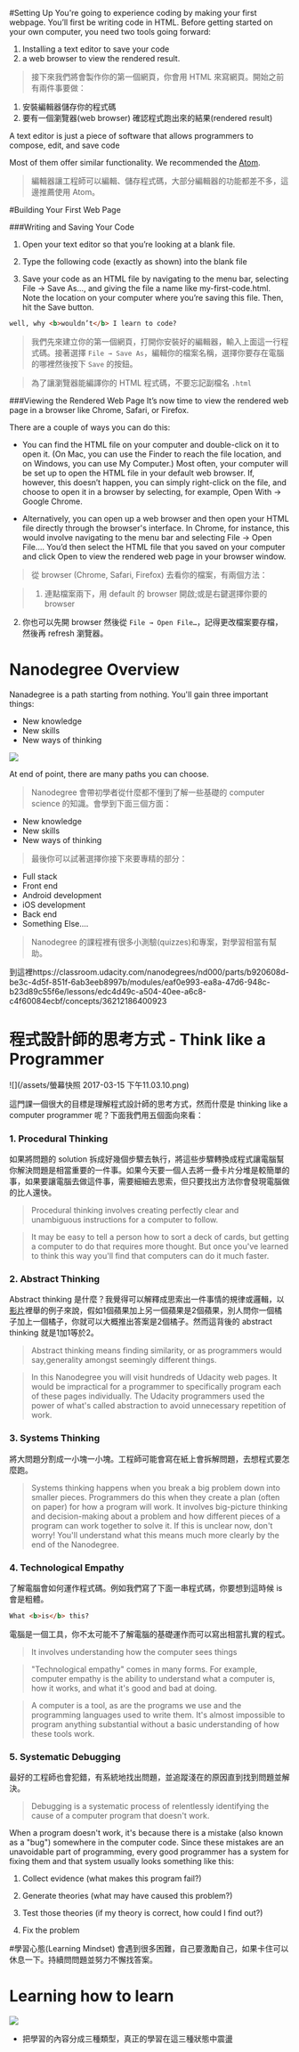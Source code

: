 #Setting Up
You're going to experience coding by making your first webpage. You’ll first be writing code in HTML. Before getting started on your own computer, you need two tools going forward:

1. Installing a text editor to save your code
2. a web browser to view the rendered result.



> 接下來我們將會製作你的第一個網頁，你會用 HTML 來寫網頁。開始之前有兩件事要做：
1. 安裝編輯器儲存你的程式碼
2. 要有一個瀏覽器(web browser) 確認程式跑出來的結果(rendered result)



A text editor is just a piece of software that allows programmers to compose, edit, and save code

Most of them offer similar functionality. We recommended the [Atom](https://atom.io/).

>編輯器讓工程師可以編輯、儲存程式碼，大部分編輯器的功能都差不多，這邊推薦使用 Atom。



#Building Your First Web Page

###Writing and Saving Your Code
1. Open your text editor so that you’re looking at a blank file. 

2. Type the following code (exactly as shown) into the blank file

3. Save your code as an HTML file by navigating to the menu bar, selecting File → Save As…, and giving the file a name like my-first-code.html. Note the location on your computer where you’re saving this file. Then, hit the Save button.

```html
well, why <b>wouldn’t</b> I learn to code?
```


> 我們先來建立你的第一個網頁，打開你安裝好的編輯器，輸入上面這一行程式碼。接著選擇 `File → Save As`，編輯你的檔案名稱，選擇你要存在電腦的哪裡然後按下 `Save` 的按鈕。

> 為了讓瀏覽器能編譯你的 HTML 程式碼，不要忘記副檔名 `.html`

###Viewing the Rendered Web Page
It’s now time to view the rendered web page in a browser like Chrome, Safari, or Firefox.

There are a couple of ways you can do this:

* You can find the HTML file on your computer and double-click on it to open it. (On Mac, you can use the Finder to reach the file location, and on Windows, you can use My Computer.) Most often, your computer will be set up to open the HTML file in your default web browser. If, however, this doesn’t happen, you can simply right-click on the file, and choose to open it in a browser by selecting, for example, Open With → Google Chrome.

* Alternatively, you can open up a web browser and then open your HTML file directly through the browser's interface. In Chrome, for instance, this would involve navigating to the menu bar and selecting File → Open File…. You’d then select the HTML file that you saved on your computer and click Open to view the rendered web page in your browser window.


> 從 browser (Chrome, Safari, Firefox) 去看你的檔案，有兩個方法：

>1. 連點檔案兩下，用 default 的 browser 開啟;或是右鍵選擇你要的 browser
2. 你也可以先開 browser 然後從 `File → Open File…`，記得更改檔案要存檔，然後再 refresh 瀏覽器。


# Nanodegree Overview
Nanadegree is a path starting from nothing. You'll gain three important things:

* New knowledge
* New skills
* New ways of thinking

![](/assets/welcomeToTheNano_1.png)



At end of point, there are many paths you can choose.


>Nanodegree 會帶初學者從什麼都不懂到了解一些基礎的 computer science 的知識。會學到下面三個方面：
* New knowledge
* New skills
* New ways of thinking

>最後你可以試著選擇你接下來要專精的部分：
* Full stack
* Front end
* Android development
* iOS development
* Back end
* Something Else....

>Nanodegree 的課程裡有很多小測驗(quizzes)和專案，對學習相當有幫助。

到這裡https://classroom.udacity.com/nanodegrees/nd000/parts/b920608d-be3c-4d5f-851f-6ab3eeb8997b/modules/eaf0e993-ea8a-47d6-948c-b23d89c55f6e/lessons/edc4d49c-a504-40ee-a6c8-c4f60084ecbf/concepts/36212186400923

# 程式設計師的思考方式 - Think like a Programmer

![](/assets/螢幕快照 2017-03-15 下午11.03.10.png)

這門課一個很大的目標是理解程式設計師的思考方式，然而什麼是 thinking like a computer programmer 呢？下面我們用五個面向來看：

### 1. Procedural Thinking

如果將問題的 solution 拆成好幾個步驟去執行，將這些步驟轉換成程式讓電腦幫你解決問題是相當重要的一件事。如果今天要一個人去將一疊卡片分堆是較簡單的事，如果要讓電腦去做這件事，需要細細去思索，但只要找出方法你會發現電腦做的比人還快。

> Procedural thinking involves creating perfectly clear and unambiguous instructions for a computer to follow.

> It may be easy to tell a person how to sort a deck of cards, but getting a computer to do that requires more thought. But once you've learned to think this way you'll find that computers can do it much faster.

### 2. Abstract Thinking

Abstract thinking 是什麼？我覺得可以解釋成思索出一件事情的規律或邏輯，以[影片](https://www.youtube.com/watch?time_continue=25&v=aJU6VGa4XHw)裡舉的例子來說，假如1個蘋果加上另一個蘋果是2個蘋果，別人問你一個橘子加上一個橘子，你就可以大概推出答案是2個橘子。然而這背後的 abstract thinking 就是1加1等於2。

> Abstract thinking means finding similarity, or as programmers would say,generality amongst seemingly different things.

> In this Nanodegree you will visit hundreds of Udacity web pages. It would be impractical for a programmer to specifically program each of these pages individually. The Udacity programmers used the power of what's called abstraction to avoid unnecessary repetition of work.

### 3. Systems Thinking
將大問題分割成一小塊一小塊。工程師可能會寫在紙上會拆解問題，去想程式要怎麼跑。

> Systems thinking happens when you break a big problem down into smaller pieces. Programmers do this when they create a plan \(often on paper\) for how a program will work. It involves big-picture thinking and decision-making about a problem and how different pieces of a program can work together to solve it. If this is unclear now, don't worry! You'll understand what this means much more clearly by the end of the Nanodegree.

### 4. Technological Empathy
了解電腦會如何運作程式碼。例如我們寫了下面一串程式碼，你要想到這時候 is 會是粗體。
```html
What <b>is</b> this?
```
電腦是一個工具，你不太可能不了解電腦的基礎運作而可以寫出相當扎實的程式。
> It involves understanding how the computer sees things

> "Technological empathy" comes in many forms. For example, computer empathy is the ability to understand what a computer is, how it works, and what it's good and bad at doing.

> A computer is a tool, as are the programs we use and the programming languages used to write them. It's almost impossible to program anything substantial without a basic understanding of how these tools work.

### 5. Systematic Debugging

最好的工程師也會犯錯，有系統地找出問題，並追蹤淺在的原因直到找到問題並解決。

> Debugging is a systematic process of relentlessly identifying the cause of a computer program that doesn't work.

 When a program doesn't work, it's because there is a mistake \(also known as a "bug"\) somewhere in the computer code. Since these mistakes are an unavoidable part of programming, every good programmer has a system for fixing them and that system usually looks something like this:

1. Collect evidence \(what makes this program fail?\)

2. Generate theories \(what may have caused this problem?\)

3. Test those theories \(if my theory is correct, how could I find out?\)

4. Fix the problem

#學習心態(Learning Mindset)
會遇到很多困難，自己要激勵自己，如果卡住可以休息一下。持續問問題並努力不懈找答案。

# Learning how to learn

![](https://lh5.googleusercontent.com/uuLrX7t3FJ3KTWdR3Tnx5Yc-7SX4eoKUgAJmR8ME9mvfdFWIRYRGtap5xqAAYxIX0TKXvRnEklfuH8Ap9aTYgFVydPAGowai_4C0WKvaOYiMCOU5m_fSjb8nN7JHFaMnvk5W8nXB)

* 把學習的內容分成三種類型，真正的學習在這三種狀態中震盪




